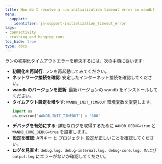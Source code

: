 ```yaml
---
title: How do I resolve a run initialization timeout error in wandb?
menu:
  support:
    identifier: ja-support-initialization_timeout_error
tags:
- connectivity
- crashing and hanging runs
toc_hide: true
type: docs
---
```


ランの初期化タイムアウトエラーを解決するには、次の手順に従います:

- **初期化を再試行**: ランを再起動してみてください。
- **ネットワーク接続を確認**: 安定したインターネット接続を確認してください。
- **wandb のバージョンを更新**: 最新バージョンの wandb をインストールしてください。
- **タイムアウト設定を増やす**: `WANDB_INIT_TIMEOUT` 環境変数を変更します。
  ```python
  import os
  os.environ['WANDB_INIT_TIMEOUT'] = '600'
  ```
- **デバッグを有効にする**: 詳細なログを取得するために `WANDB_DEBUG=true` と `WANDB_CORE_DEBUG=true` を設定します。
- **設定を確認**: APIキー と プロジェクト 設定が正しいことを確認してください。
- **ログを見直す**: `debug.log`、`debug-internal.log`、`debug-core.log`、および `output.log` にエラーがないか確認してください。